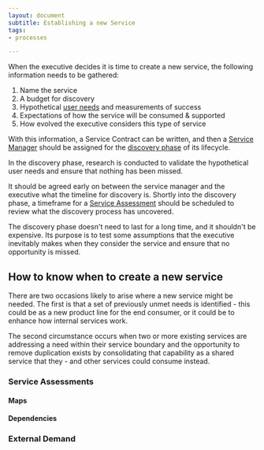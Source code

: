 ```yaml
---
layout: document
subtitle: Establishing a new Service
tags:
- processes

---
```

When the executive decides it is time to create a new service, the following information needs to be gathered:

1. Name the service
2. A budget for discovery
3. Hypothetical [user needs](/user-needs/) and measurements of success
4. Expectations of how the service will be consumed & supported
5. How evolved the executive considers this type of service

With this information, a Service Contract can be written, and then a [Service Manager](/service-manager/) should be assigned for the [discovery phase](/lifecycle/#discovery) of its lifecycle.

In the discovery phase, research is conducted to validate the hypothetical user needs and ensure that nothing has been missed.

It should be agreed early on between the service manager and the executive what the timeline for discovery is. Shortly into the discovery phase, a timeframe for a [Service Assessment](/service-assessment/) should be scheduled to review what the discovery process has uncovered.

The discovery phase doesn't need to last for a long time, and it shouldn't be expensive. Its purpose is to test some assumptions that the executive inevitably makes when they consider the service and ensure that no opportunity is missed.

## How to know when to create a new service

There are two occasions likely to arise where a new service might be needed. The first is that a set of previously unmet needs is identified - this could be as a new product line for the end consumer, or it could be to enhance how internal services work.

The second circumstance occurs when two or more existing services are addressing a need within their service boundary and the opportunity to remove duplication exists by consolidating that capability as a shared service that they - and other services could consume instead.

### Service Assessments

#### Maps

#### Dependencies

### External Demand